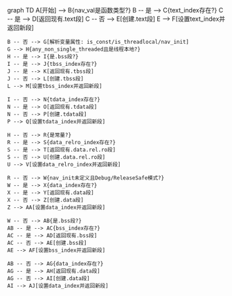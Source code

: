 graph TD
    A[开始] --> B{nav_val是函数类型?}
    B -- 是 --> C{text_index存在?}
    C -- 是 --> D[返回现有.text段]
    C -- 否 --> E[创建.text段]
    E --> F[设置text_index并返回新段]
    
    B -- 否 --> G[解析变量属性: is_const/is_threadlocal/nav_init]
    G --> H{any_non_single_threaded且是线程本地?}
    H -- 是 --> I{是.bss段?}
    I -- 是 --> J{tbss_index存在?}
    J -- 是 --> K[返回现有.tbss段]
    J -- 否 --> L[创建.tbss段]
    L --> M[设置tbss_index并返回新段]
    
    I -- 否 --> N{tdata_index存在?}
    N -- 是 --> O[返回现有.tdata段]
    N -- 否 --> P[创建.tdata段]
    P --> Q[设置tdata_index并返回新段]
    
    H -- 否 --> R{是常量?}
    R -- 是 --> S{data_relro_index存在?}
    S -- 是 --> T[返回现有.data.rel.ro段]
    S -- 否 --> U[创建.data.rel.ro段]
    U --> V[设置data_relro_index并返回新段]
    
    R -- 否 --> W{nav_init未定义且Debug/ReleaseSafe模式?}
    W -- 是 --> X{data_index存在?}
    X -- 是 --> Y[返回现有.data段]
    X -- 否 --> Z[创建.data段]
    Z --> AA[设置data_index并返回新段]
    
    W -- 否 --> AB{是.bss段?}
    AB -- 是 --> AC{bss_index存在?}
    AC -- 是 --> AD[返回现有.bss段]
    AC -- 否 --> AE[创建.bss段]
    AE --> AF[设置bss_index并返回新段]
    
    AB -- 否 --> AG{data_index存在?}
    AG -- 是 --> AH[返回现有.data段]
    AG -- 否 --> AI[创建.data段]
    AI --> AJ[设置data_index并返回新段]
